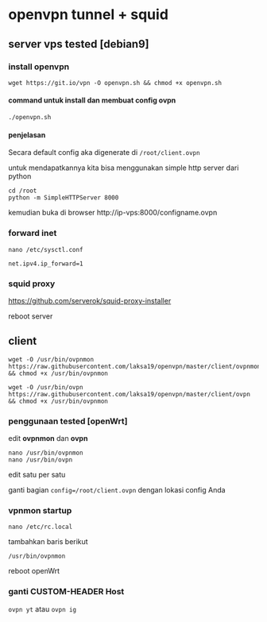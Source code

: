 # openvpn tunnel + squid

## server vps tested [debian9]

### install openvpn
```wget https://git.io/vpn -O openvpn.sh && chmod +x openvpn.sh```
#### command untuk install dan membuat config ovpn
```./openvpn.sh```
#### penjelasan
Secara default config aka digenerate di ```/root/client.ovpn```

untuk mendapatkannya kita bisa menggunakan simple http server dari python

```
cd /root
python -m SimpleHTTPServer 8000
```

kemudian buka di browser http://ip-vps:8000/configname.ovpn


### forward inet

```nano /etc/sysctl.conf```

```net.ipv4.ip_forward=1```

### squid proxy
https://github.com/serverok/squid-proxy-installer

reboot server

## client

```shell
wget -O /usr/bin/ovpnmon https://raw.githubusercontent.com/laksa19/openvpn/master/client/ovpnmon && chmod +x /usr/bin/ovpnmon

wget -O /usr/bin/ovpn https://raw.githubusercontent.com/laksa19/openvpn/master/client/ovpn && chmod +x /usr/bin/ovpnmon

```
### penggunaan tested [openWrt]

edit **ovpnmon** dan **ovpn**

```
nano /usr/bin/ovpnmon
nano /usr/bin/ovpn
```
edit satu per satu

ganti bagian ```config=/root/client.ovpn``` dengan lokasi config Anda

### vpnmon startup

```nano /etc/rc.local```

tambahkan baris berikut

```/usr/bin/ovpnmon```

reboot openWrt

### ganti CUSTOM-HEADER Host

```ovpn yt``` atau ```ovpn ig```

